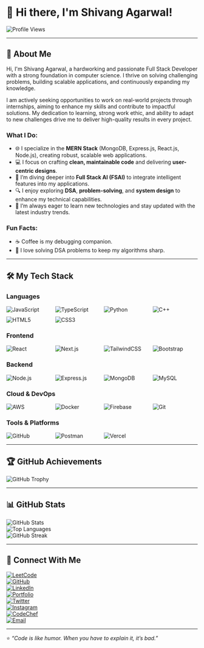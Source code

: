 # 👋 Hi there, I'm Shivang Agarwal!  


![Profile Views](https://komarev.com/ghpvc/?username=SHIVANG2904&label=Profile%20Views&color=blue&style=flat)  

---

## 🚀 About Me  

Hi, I'm Shivang Agarwal, a hardworking and passionate Full Stack Developer with a strong foundation in computer science. I thrive on solving challenging problems, building scalable applications, and continuously expanding my knowledge.

I am actively seeking opportunities to work on real-world projects through internships, aiming to enhance my skills and contribute to impactful solutions. My dedication to learning, strong work ethic, and ability to adapt to new challenges drive me to deliver high-quality results in every project. 

### What I Do:  
- 🌐 I specialize in the **MERN Stack** (MongoDB, Express.js, React.js, Node.js), creating robust, scalable web applications.  
- 💻 I focus on crafting **clean, maintainable code** and delivering **user-centric designs**.  
- 🤖 I’m diving deeper into **Full Stack AI (FSAI)** to integrate intelligent features into my applications.  
- 🔍 I enjoy exploring **DSA**, **problem-solving**, and **system design** to enhance my technical capabilities.  
- 🌱 I’m always eager to learn new technologies and stay updated with the latest industry trends.  

### Fun Facts:  
- ☕ Coffee is my debugging companion.  
- 🎯 I love solving DSA problems to keep my algorithms sharp.  
---
## 🛠️ My Tech Stack

### Languages  
<div style="display: grid; grid-template-columns: repeat(4, 1fr); gap: 10px;">
  <img src="https://img.shields.io/badge/-JavaScript-F7DF1E?style=flat&logo=javascript&logoColor=black" alt="JavaScript" />
  <img src="https://img.shields.io/badge/-TypeScript-007ACC?style=flat&logo=typescript&logoColor=white" alt="TypeScript" />
  <img src="https://img.shields.io/badge/-Python-3776AB?style=flat&logo=python&logoColor=white" alt="Python" />
  <img src="https://img.shields.io/badge/-C++-00599C?style=flat&logo=c%2B%2B&logoColor=white" alt="C++" />
  <img src="https://img.shields.io/badge/-HTML5-E34F26?style=flat&logo=html5&logoColor=white" alt="HTML5" />
  <img src="https://img.shields.io/badge/-CSS3-1572B6?style=flat&logo=css3&logoColor=white" alt="CSS3" />
</div>

### Frontend  
<div style="display: grid; grid-template-columns: repeat(4, 1fr); gap: 10px;">
  <img src="https://img.shields.io/badge/-React-61DAFB?style=flat&logo=react&logoColor=black" alt="React" />
  <img src="https://img.shields.io/badge/-Next.js-000000?style=flat&logo=next.js&logoColor=white" alt="Next.js" />
  <img src="https://img.shields.io/badge/-TailwindCSS-38B2AC?style=flat&logo=tailwind-css&logoColor=white" alt="TailwindCSS" />
  <img src="https://img.shields.io/badge/-Bootstrap-563D7C?style=flat&logo=bootstrap&logoColor=white" alt="Bootstrap" />
</div>

### Backend  
<div style="display: grid; grid-template-columns: repeat(4, 1fr); gap: 10px;">
  <img src="https://img.shields.io/badge/-Node.js-339933?style=flat&logo=node.js&logoColor=white" alt="Node.js" />
  <img src="https://img.shields.io/badge/-Express.js-000000?style=flat&logo=express&logoColor=white" alt="Express.js" />
  <img src="https://img.shields.io/badge/-MongoDB-47A248?style=flat&logo=mongodb&logoColor=white" alt="MongoDB" />
  <img src="https://img.shields.io/badge/-MySQL-4479A1?style=flat&logo=mysql&logoColor=white" alt="MySQL" />
</div>

### Cloud & DevOps  
<div style="display: grid; grid-template-columns: repeat(4, 1fr); gap: 10px;">
  <img src="https://img.shields.io/badge/-AWS-232F3E?style=flat&logo=amazonaws&logoColor=white" alt="AWS" />
  <img src="https://img.shields.io/badge/-Docker-2496ED?style=flat&logo=docker&logoColor=white" alt="Docker" />
  <img src="https://img.shields.io/badge/-Firebase-FFCA28?style=flat&logo=firebase&logoColor=black" alt="Firebase" />
  <img src="https://img.shields.io/badge/-Git-181717?style=flat&logo=git&logoColor=white" alt="Git" />
</div>

### Tools & Platforms  
<div style="display: grid; grid-template-columns: repeat(4, 1fr); gap: 10px;">
  <img src="https://img.shields.io/badge/-GitHub-181717?style=flat&logo=github&logoColor=white" alt="GitHub" />
  <img src="https://img.shields.io/badge/-Postman-FF6C37?style=flat&logo=postman&logoColor=white" alt="Postman" />
  <img src="https://img.shields.io/badge/-Vercel-000000?style=flat&logo=vercel&logoColor=white" alt="Vercel" />
</div>

---

## 🏆 GitHub Achievements  
![GitHub Trophy](https://github-profile-trophy.vercel.app/?username=SHIVANG2904&theme=radical&no-frame=true&column=7)  

---

## 📊 GitHub Stats  

![GitHub Stats](https://github-readme-stats.vercel.app/api?username=SHIVANG2904&show_icons=true&theme=radical)  
![Top Languages](https://github-readme-stats.vercel.app/api/top-langs/?username=SHIVANG2904&layout=compact&theme=radical)  
![GitHub Streak](https://github-readme-streak-stats.herokuapp.com/?user=SHIVANG2904&theme=radical)  

---

## 🔗 Connect With Me  

[![LeetCode](https://img.shields.io/badge/-LeetCode-FFA116?style=flat&logo=leetcode&logoColor=white)](https://leetcode.com/u/shivangagarwal3165/)  
[![GitHub](https://img.shields.io/badge/-GitHub-181717?style=flat&logo=github&logoColor=white)](https://github.com/SHIVANG2904)  
[![LinkedIn](https://img.shields.io/badge/-LinkedIn-blue?style=flat&logo=linkedin&logoColor=white)](https://www.linkedin.com/in/shivang-agarwal-506a30273/)  
[![Portfolio](https://img.shields.io/badge/-Portfolio-black?style=flat&logo=vercel)](https://shivangportfolio-git-main-shivang2904s-projects.vercel.app/)  
[![Twitter](https://img.shields.io/badge/-Twitter-1DA1F2?style=flat&logo=twitter&logoColor=white)](https://x.com/_Shivaaang)  
[![Instagram](https://img.shields.io/badge/-Instagram-E4405F?style=flat&logo=instagram&logoColor=white)](https://www.instagram.com/shivvang_agarwal?igsh=c2Rlbzl4ZG9lN2Qx)  
[![CodeChef](https://img.shields.io/badge/-CodeChef-5B4638?style=flat&logo=codechef&logoColor=white)](https://www.codechef.com/users/shivang_0001)  
[![Email](https://img.shields.io/badge/-Email-red?style=flat&logo=gmail&logoColor=white)](mailto:shivangagarwal3165@gmail.com)  

---

⭐️ _“Code is like humor. When you have to explain it, it’s bad.”_  
